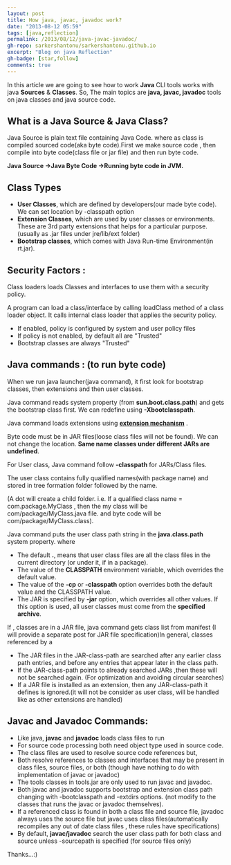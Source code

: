 ```yaml
---
layout: post
title: How java, javac, javadoc work?
date: "2013-08-12 05:59"
tags: [java,reflection]
permalink: /2013/08/12/java-javac-javadoc/
gh-repo: sarkershantonu/sarkershantonu.github.io
excerpt: "Blog on java Reflection"
gh-badge: [star,follow]
comments: true
---
```

In this article we are going to see how to work **Java** CLI tools works with java **Sources** & **Classes**. So, The main topics are **java, javac, javadoc** tools on java classes and java source code.

## What is a Java Source & Java Class?
Java Source is plain text file containing Java Code. where as class is compiled sourced code(aka byte code).First we make source code , then compile into byte code(class file or jar file) and then run byte code.

**Java Source ->Java Byte Code ->Running byte code in JVM.**

## Class Types
- **User Classes**, which are defined by developers(our made byte code). We can set location by -classpath option
- **Extension Classes**, which are used by user classes or environments. These are 3rd party extensions that helps for a particular purpose. (usually as .jar files under jre/lib/ext folder)
- **Bootstrap classes**, which comes with Java Run-time Environment(in rt.jar).

## Security Factors : 
Class loaders loads Classes and interfaces to use them with a security policy. 

A program can load a class/interface by calling loadClass method of a class loader object. It calls internal class loader that applies the security policy. 
- If enabled, policy is configured by system and user policy files 
- If policy is not enabled, by default all are "Trusted"
- Bootstrap classes are always "Trusted"

## Java commands : (to run byte code)
When we run java launcher(java command), it first look for bootstrap classes, then extensions and then user classes. 

Java command reads system property (from **sun.boot.class.path**) and gets the bootstrap class first. We can redefine using **-Xbootclasspath**.

Java command loads extensions using [**extension mechanism**](http://docs.oracle.com/javase/7/docs/technotes/guides/extensions/index.html) . 

Byte code must be in JAR files(loose class files will not be found). We can not change the location. **Same name classes under different JARs are undefined**.

For User class, Java command follow **-classpath** for JARs/Class files. 

The user class contains fully qualified names(with package name) and stored in tree formation folder followed by the name.

(A dot will create a child folder. i.e. If a qualified class name = com.package.MyClass , then the my class will be com/package/MyClass.java file. and byte code will be com/package/MyClass.class). 

Java command puts the user class path string in the **java.class.path** system property. where
- The default  **.**, means that user class files are all the class files in the current directory (or under it, if in a package).
- The value of the **CLASSPATH** environment variable, which overrides the default value.
- The value of the **-cp** or **-classpath** option overrides both the default value and the CLASSPATH value.
- The JAR is specified by **-jar** option, which overrides all other values. If this option is used, all user classes must come from the **specified archive**. 

If , classes are in a JAR file, java command gets class list from manifest (I will provide a separate post for JAR file specification)In general, classes referenced by a
- The JAR files in the JAR-class-path are searched after any earlier class path entries, and before any entries that appear later in the class path.
- If the JAR-class-path points to already searched JARs ,then these will not be searched again. (For  optimization and avoiding circular searches)
- If a JAR file is installed as an extension, then any JAR-class-path it defines is ignored.(it will not be consider as user class, will be handled like as other extensions are handled)

## Javac and Javadoc Commands: 
- Like java, **javac** and **javadoc** loads class files to run
- For source code processing both need object type used in source code.
- The class files are used to resolve source code references but,
- Both resolve references to classes and interfaces that may be present in class files, source files, or both (though have nothing to do with implementation of javac or javadoc)
- The tools classes in tools.jar are only used to run javac and javadoc.
- Both javac and javadoc supports bootstrap and extension class path changing with -bootclasspath and -extdirs options. (not modify to the classes that runs the javac or javadoc themselves).
- If a referenced class is found in both a class file and source file, javadoc always uses the source file but javac uses class files(automatically recompiles any out of date class files , these rules have specifications)
- By default, **javac/javadoc** search the user class path for both class and source unless -sourcepath is specified (for source files only)

Thanks...:)